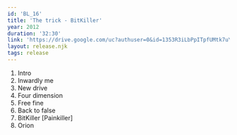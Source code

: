 ```yaml
---
id: 'BL_16'
title: 'The trick - BitKiller'
year: 2012
duration: '32:30'
link: 'https://drive.google.com/uc?authuser=0&id=1353R3iLbPpITpfUMtk7uYhLn_1by-0K6&export=download'
layout: release.njk
tags: release
---
```


01. Intro
02. Inwardly me
03. New drive
04. Four dimension
05. Free fine
06. Back to false
07. BitKiller [Painkiller]
08. Orion